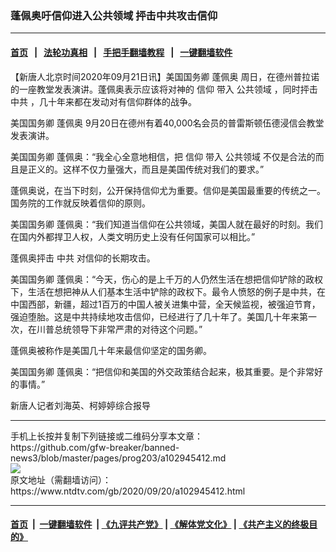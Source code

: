 ### 蓬佩奥吁信仰进入公共领域 抨击中共攻击信仰
------------------------

#### [首页](https://github.com/gfw-breaker/banned-news3/blob/master/README.md) &nbsp;&nbsp;|&nbsp;&nbsp; [法轮功真相](https://github.com/begood0513/basic/blob/master/README.md)  &nbsp;&nbsp;|&nbsp;&nbsp; [手把手翻墙教程](https://github.com/gfw-breaker/guides/wiki)  &nbsp;&nbsp;|&nbsp;&nbsp; [一键翻墙软件](https://github.com/gfw-breaker/nogfw/blob/master/README.md)  



<div><div class="post_content" itemprop="articleBody">
 <p>
  【新唐人北京时间2020年09月21日讯】美国国务卿
  <ok href="https://www.ntdtv.com/gb/蓬佩奥.htm">
   蓬佩奥
  </ok>
  周日，在德州普拉诺的一座教堂发表演讲。蓬佩奥表示应该将对神的
  <ok href="https://www.ntdtv.com/gb/信仰.htm">
   信仰
  </ok>
  带入
  <ok href="https://www.ntdtv.com/gb/公共领域.htm">
   公共领域
  </ok>
  ，同时抨击
  <ok href="https://www.ntdtv.com/gb/中共.htm">
   中共
  </ok>
  ，几十年来都在发动对有信仰群体的战争。
 </p>
 <p>
  美国国务卿
  <ok href="https://www.ntdtv.com/gb/蓬佩奥.htm">
   蓬佩奥
  </ok>
  9月20日在德州有着40,000名会员的普雷斯顿伍德浸信会教堂发表演讲。
 </p>
 <p>
  美国国务卿 蓬佩奥：“我全心全意地相信，把
  <ok href="https://www.ntdtv.com/gb/信仰.htm">
   信仰
  </ok>
  带入
  <ok href="https://www.ntdtv.com/gb/公共领域.htm">
   公共领域
  </ok>
  不仅是合法的而且是正义的。这样不仅力量强大，而且是美国传统对我们的要求。”
 </p>
 <p>
  蓬佩奥说，在当下时刻，公开保持信仰尤为重要。信仰是美国最重要的传统之一。国务院的工作就反映着信仰的原则。
 </p>
 <p>
  美国国务卿 蓬佩奥：“我们知道当信仰在公共领域，美国人就在最好的时刻。我们在国内外都捍卫人权，人类文明历史上没有任何国家可以相比。”
 </p>
 <p>
  蓬佩奥抨击
  <ok href="https://www.ntdtv.com/gb/中共.htm">
   中共
  </ok>
  对信仰的长期攻击。
 </p>
 <p>
  美国国务卿 蓬佩奥：“今天，伤心的是上千万的人仍然生活在想把信仰铲除的政权下，生活在想把神从人们基本生活中铲除的政权下。最令人愤怒的例子是中共，在中国西部，新疆，超过1百万的中国人被关进集中营，全天候监视，被强迫节育，强迫堕胎。这是中共持续地攻击信仰，已经进行了几十年了。美国几十年来第一次，在川普总统领导下非常严肃的对待这个问题。”
 </p>
 <p>
  蓬佩奥被称作是美国几十年来最信仰坚定的国务卿。
 </p>
 <p>
  美国国务卿 蓬佩奥：“把信仰和美国的外交政策结合起来，极其重要。是个非常好的事情。”
 </p>
 <p>
  新唐人记者刘海英、柯婷婷综合报导
 </p>
 <div class="single_ad">
 </div>
</div>
</div>
<hr/>
手机上长按并复制下列链接或二维码分享本文章：<br/>
https://github.com/gfw-breaker/banned-news3/blob/master/pages/prog203/a102945412.md <br/>
<a href='https://github.com/gfw-breaker/banned-news3/blob/master/pages/prog203/a102945412.md'><img src='https://github.com/gfw-breaker/banned-news3/blob/master/pages/prog203/a102945412.md.png'/></a> <br/>
原文地址（需翻墙访问）：https://www.ntdtv.com/gb/2020/09/20/a102945412.html


------------------------
#### [首页](https://github.com/gfw-breaker/banned-news3/blob/master/README.md) &nbsp;|&nbsp; [一键翻墙软件](https://github.com/gfw-breaker/nogfw/blob/master/README.md) &nbsp;| [《九评共产党》](https://github.com/gfw-breaker/9ping.md/blob/master/README.md#九评之一评共产党是什么) | [《解体党文化》](https://github.com/gfw-breaker/jtdwh.md/blob/master/README.md) | [《共产主义的终极目的》](https://github.com/gfw-breaker/gczydzjmd.md/blob/master/README.md)


<img src='http://gfw-breaker.win/banned-news3/pages/prog203/a102945412.md' width='0px' height='0px'/>